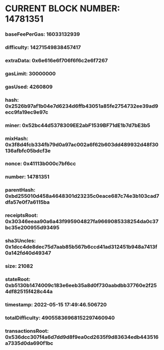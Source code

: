 # CURRENT BLOCK NUMBER: 14781351

### baseFeePerGas: 16033132939
### difficulty: 14271549838457417
### extraData: 0x6e616e6f706f6f6c2e6f7267
### gasLimit: 30000000
### gasUsed: 4260809
### hash: 0x2526b97af1b04e7d6234d6ffb43051a85fe2754732ee39ad9ecc9fa19ec9e97c
### miner: 0x52bc44d5378309EE2abF1539BF71dE1b7d7bE3b5
### mixHash: 0x3f8d4fcb334fb79d0a97ac002a6f62b603dd489932d48f30136afbfc05bdcf3e
### nonce: 0x41113b000c7bf6cc
### number: 14781351
### parentHash: 0xbd255010d458a4648301d23235c0eace687c74e3b103cad7dfa57e0f7a6115ba
### receiptsRoot: 0x30346eeaa90a6a43f995904827fa9669085338254da0c37bc35e200955d93495
### sha3Uncles: 0x1dcc4de8dec75d7aab85b567b6ccd41ad312451b948a7413f0a142fd40d49347
### size: 21082
### stateRoot: 0xb5130b1474009c183e6eeb35a8d0f730aabdbb37760e2f254df82515f428c44a
### timestamp: 2022-05-15 17:49:46.506720
### totalDifficulty: 49055836968152297460940
### transactionsRoot: 0x536dcc307f4a6d7dd9d8f9ea0cd2635f9d83634edb443516a7335d0da690f1bc
